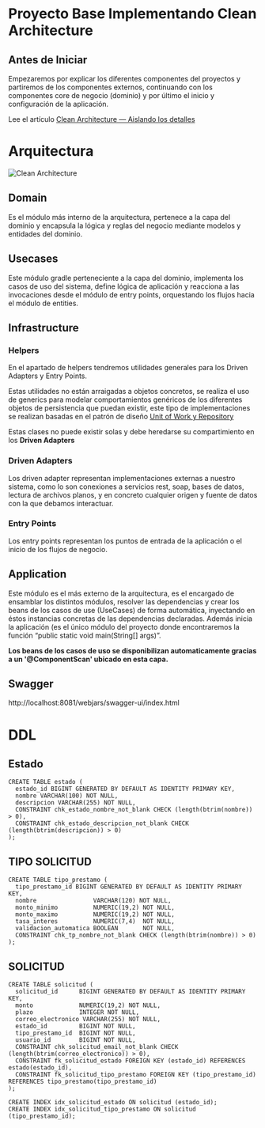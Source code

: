 # Proyecto Base Implementando Clean Architecture

## Antes de Iniciar

Empezaremos por explicar los diferentes componentes del proyectos y partiremos de los componentes externos, continuando con los componentes core de negocio (dominio) y por último el inicio y configuración de la aplicación.

Lee el artículo [Clean Architecture — Aislando los detalles](https://medium.com/bancolombia-tech/clean-architecture-aislando-los-detalles-4f9530f35d7a)

# Arquitectura

![Clean Architecture](https://miro.medium.com/max/1400/1*ZdlHz8B0-qu9Y-QO3AXR_w.png)

## Domain

Es el módulo más interno de la arquitectura, pertenece a la capa del dominio y encapsula la lógica y reglas del negocio mediante modelos y entidades del dominio.

## Usecases

Este módulo gradle perteneciente a la capa del dominio, implementa los casos de uso del sistema, define lógica de aplicación y reacciona a las invocaciones desde el módulo de entry points, orquestando los flujos hacia el módulo de entities.

## Infrastructure

### Helpers

En el apartado de helpers tendremos utilidades generales para los Driven Adapters y Entry Points.

Estas utilidades no están arraigadas a objetos concretos, se realiza el uso de generics para modelar comportamientos
genéricos de los diferentes objetos de persistencia que puedan existir, este tipo de implementaciones se realizan
basadas en el patrón de diseño [Unit of Work y Repository](https://medium.com/@krzychukosobudzki/repository-design-pattern-bc490b256006)

Estas clases no puede existir solas y debe heredarse su compartimiento en los **Driven Adapters**

### Driven Adapters

Los driven adapter representan implementaciones externas a nuestro sistema, como lo son conexiones a servicios rest,
soap, bases de datos, lectura de archivos planos, y en concreto cualquier origen y fuente de datos con la que debamos
interactuar.

### Entry Points

Los entry points representan los puntos de entrada de la aplicación o el inicio de los flujos de negocio.

## Application

Este módulo es el más externo de la arquitectura, es el encargado de ensamblar los distintos módulos, resolver las dependencias y crear los beans de los casos de use (UseCases) de forma automática, inyectando en éstos instancias concretas de las dependencias declaradas. Además inicia la aplicación (es el único módulo del proyecto donde encontraremos la función “public static void main(String[] args)”.

**Los beans de los casos de uso se disponibilizan automaticamente gracias a un '@ComponentScan' ubicado en esta capa.**

## Swagger
http://localhost:8081/webjars/swagger-ui/index.html


# DDL

## Estado
```
CREATE TABLE estado (
  estado_id BIGINT GENERATED BY DEFAULT AS IDENTITY PRIMARY KEY,
  nombre VARCHAR(100) NOT NULL,
  descripcion VARCHAR(255) NOT NULL,
  CONSTRAINT chk_estado_nombre_not_blank CHECK (length(btrim(nombre)) > 0),
  CONSTRAINT chk_estado_descripcion_not_blank CHECK (length(btrim(descripcion)) > 0)
);
```

## TIPO SOLICITUD
```
CREATE TABLE tipo_prestamo (
  tipo_prestamo_id BIGINT GENERATED BY DEFAULT AS IDENTITY PRIMARY KEY,
  nombre                VARCHAR(120) NOT NULL,
  monto_minimo          NUMERIC(19,2) NOT NULL,
  monto_maximo          NUMERIC(19,2) NOT NULL,
  tasa_interes          NUMERIC(7,4)  NOT NULL,
  validacion_automatica BOOLEAN       NOT NULL,
  CONSTRAINT chk_tp_nombre_not_blank CHECK (length(btrim(nombre)) > 0)
);
```

## SOLICITUD
```
CREATE TABLE solicitud (
  solicitud_id      BIGINT GENERATED BY DEFAULT AS IDENTITY PRIMARY KEY,
  monto             NUMERIC(19,2) NOT NULL,
  plazo             INTEGER NOT NULL,
  correo_electronico VARCHAR(255) NOT NULL,
  estado_id         BIGINT NOT NULL,
  tipo_prestamo_id  BIGINT NOT NULL,
  usuario_id        BIGINT NOT NULL,
  CONSTRAINT chk_solicitud_email_not_blank CHECK (length(btrim(correo_electronico)) > 0),
  CONSTRAINT fk_solicitud_estado FOREIGN KEY (estado_id) REFERENCES estado(estado_id),
  CONSTRAINT fk_solicitud_tipo_prestamo FOREIGN KEY (tipo_prestamo_id) REFERENCES tipo_prestamo(tipo_prestamo_id)
);

CREATE INDEX idx_solicitud_estado ON solicitud (estado_id);
CREATE INDEX idx_solicitud_tipo_prestamo ON solicitud (tipo_prestamo_id);
```